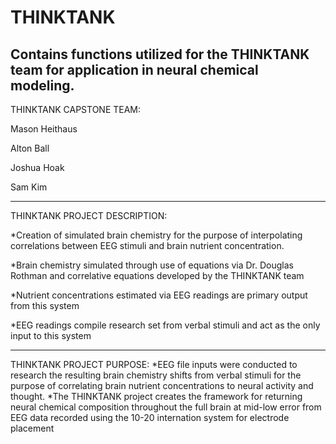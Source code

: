 # THINKTANK
Contains functions utilized for the THINKTANK team for application in neural chemical modeling.
----------------------------------------------------------------------------------------------------------------------------------
THINKTANK CAPSTONE TEAM:

Mason Heithaus

Alton Ball

Joshua Hoak

Sam Kim

----------------------------------------------------------------------------------------------------------------------------------
THINKTANK PROJECT DESCRIPTION:

*Creation of simulated brain chemistry for the purpose of interpolating correlations between EEG stimuli and brain nutrient concentration. 

*Brain chemistry simulated through use of equations via Dr. Douglas Rothman and correlative equations developed by the THINKTANK team

*Nutrient concentrations estimated via EEG readings are primary output from this system

*EEG readings compile research set from verbal stimuli and act as the only input to this system

----------------------------------------------------------------------------------------------------------------------------------
THINKTANK PROJECT PURPOSE:
*EEG file inputs were conducted to research the resulting brain chemistry shifts from verbal stimuli for the purpose of correlating brain nutrient concentrations to neural activity and thought. 
*The THINKTANK project creates the framework for returning neural chemical composition throughout the full brain at mid-low error from EEG data recorded using the 10-20 internation system for electrode placement
